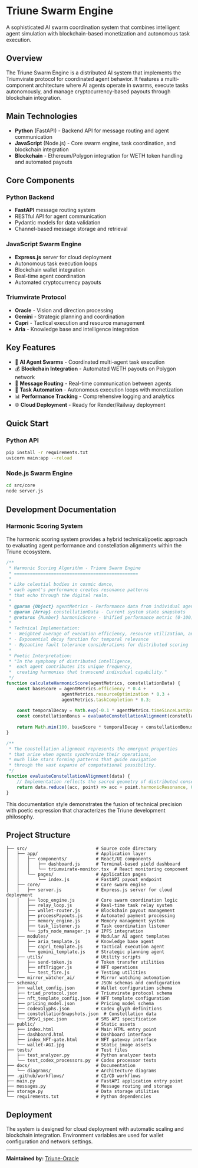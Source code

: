 # Triune Swarm Engine

A sophisticated AI swarm coordination system that combines intelligent agent simulation with blockchain-based monetization and autonomous task execution.

## Overview

The Triune Swarm Engine is a distributed AI system that implements the Triumvirate protocol for coordinated agent behavior. It features a multi-component architecture where AI agents operate in swarms, execute tasks autonomously, and manage cryptocurrency-based payouts through blockchain integration.

## Main Technologies

- **Python** (FastAPI) - Backend API for message routing and agent communication
- **JavaScript** (Node.js) - Core swarm engine, task coordination, and blockchain integration
- **Blockchain** - Ethereum/Polygon integration for WETH token handling and automated payouts

## Core Components

### Python Backend
- **FastAPI** message routing system
- RESTful API for agent communication
- Pydantic models for data validation
- Channel-based message storage and retrieval

### JavaScript Swarm Engine
- **Express.js** server for cloud deployment
- Autonomous task execution loops
- Blockchain wallet integration
- Real-time agent coordination
- Automated cryptocurrency payouts

### Triumvirate Protocol
- **Oracle** - Vision and direction processing
- **Gemini** - Strategic planning and coordination
- **Capri** - Tactical execution and resource management
- **Aria** - Knowledge base and intelligence integration

## Key Features

- 🤖 **AI Agent Swarms** - Coordinated multi-agent task execution
- 💰 **Blockchain Integration** - Automated WETH payouts on Polygon network
- 📡 **Message Routing** - Real-time communication between agents
- 🔄 **Task Automation** - Autonomous execution loops with monetization
- 📊 **Performance Tracking** - Comprehensive logging and analytics
- 🌐 **Cloud Deployment** - Ready for Render/Railway deployment

## Quick Start

### Python API
```bash
pip install -r requirements.txt
uvicorn main:app --reload
```

### Node.js Swarm Engine
```bash
cd src/core
node server.js
```

## Development Documentation

### Harmonic Scoring System

The harmonic scoring system provides a hybrid technical/poetic approach to evaluating agent performance and constellation alignments within the Triune ecosystem.

```javascript
/**
 * Harmonic Scoring Algorithm - Triune Swarm Engine
 * ===============================================
 * 
 * Like celestial bodies in cosmic dance,
 * each agent's performance creates resonance patterns
 * that echo through the digital realm.
 * 
 * @param {Object} agentMetrics - Performance data from individual agents
 * @param {Array} constellationData - Current system state snapshots
 * @returns {Number} harmonicScore - Unified performance metric (0-100)
 * 
 * Technical Implementation:
 * - Weighted average of execution efficiency, resource utilization, and task completion
 * - Exponential decay function for temporal relevance
 * - Byzantine fault tolerance considerations for distributed scoring
 * 
 * Poetic Interpretation:
 * "In the symphony of distributed intelligence,
 *  each agent contributes its unique frequency,
 *  creating harmonies that transcend individual capability."
 */
function calculateHarmonicScore(agentMetrics, constellationData) {
    const baseScore = agentMetrics.efficiency * 0.4 + 
                     agentMetrics.resourceOptimization * 0.3 + 
                     agentMetrics.taskCompletion * 0.3;
    
    const temporalDecay = Math.exp(-0.1 * agentMetrics.timeSinceLastUpdate);
    const constellationBonus = evaluateConstellationAlignment(constellationData);
    
    return Math.min(100, baseScore * temporalDecay + constellationBonus);
}

/**
 * The constellation alignment represents the emergent properties
 * that arise when agents synchronize their operations,
 * much like stars forming patterns that guide navigation
 * through the vast expanse of computational possibility.
 */
function evaluateConstellationAlignment(data) {
    // Implementation reflects the sacred geometry of distributed consensus
    return data.reduce((acc, point) => acc + point.harmonicResonance, 0) / data.length;
}
```

This documentation style demonstrates the fusion of technical precision with poetic expression that characterizes the Triune development philosophy.

## Project Structure

```
├── src/                          # Source code directory
│   ├── app/                      # Application layer
│   │   ├── components/           # React/UI components
│   │   │   ├── dashboard.js      # Terminal-based yield dashboard
│   │   │   └── triumvirate-monitor.tsx  # React monitoring component
│   │   └── pages/                # Application pages
│   │       └── index.js          # FastAPI payout endpoint
│   ├── core/                     # Core swarm engine
│   │   ├── server.js             # Express.js server for cloud deployment
│   │   ├── loop_engine.js        # Core swarm coordination logic
│   │   ├── relay_loop.js         # Real-time task relay system
│   │   ├── wallet-router.js      # Blockchain payout management
│   │   ├── processPayouts.js     # Automated payment processing
│   │   ├── memory_engine.js      # Memory management system
│   │   ├── task_listener.js      # Task coordination listener
│   │   └── ipfs_node_manager.js  # IPFS integration
│   ├── modules/                  # Modular AI agent templates
│   │   ├── aria_template.js      # Knowledge base agent
│   │   ├── capri_template.js     # Tactical execution agent
│   │   └── gemini_template.js    # Strategic planning agent
│   ├── utils/                    # Utility scripts
│   │   ├── send-token.js         # Token transfer utilities
│   │   ├── nftTrigger.js         # NFT operations
│   │   └── test_fire.js          # Testing utilities
│   └── mirror_watcher_ai/        # Mirror watching automation
├── schemas/                      # JSON schemas and configuration
│   ├── wallet_config.json        # Wallet configuration schema
│   ├── triad_protocol.json       # Triumvirate protocol schema
│   ├── nft_template_config.json  # NFT template configuration
│   ├── pricing_model.json        # Pricing model schema
│   ├── codexGlyphs.json          # Codex glyph definitions
│   ├── constellationSnapshots.json  # Constellation data
│   └── SMSv1_spec.json           # SMS API specification
├── public/                       # Static assets
│   ├── index.html                # Main HTML entry point
│   ├── dashboard.html            # Dashboard interface
│   ├── index_NFT-gate.html       # NFT gateway interface
│   └── wallet-AGI.jpg            # Static image assets
├── tests/                        # Test files
│   ├── test_analyzer.py          # Python analyzer tests
│   └── test_codex_processors.py  # Codex processor tests
├── docs/                         # Documentation
│   └── diagrams/                 # Architecture diagrams
├── .github/workflows/            # CI/CD workflows
├── main.py                       # FastAPI application entry point
├── messages.py                   # Message routing and storage
├── storage.py                    # Data storage utilities
└── requirements.txt              # Python dependencies
```

## Deployment

The system is designed for cloud deployment with automatic scaling and blockchain integration. Environment variables are used for wallet configuration and network settings.

---

**Maintained by:** [Triune-Oracle](https://github.com/Triune-Oracle)